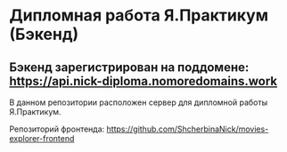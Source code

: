 # Дипломная работа Я.Практикум (Бэкенд)

## Бэкенд зарегистрирован на поддомене: https://api.nick-diploma.nomoredomains.work


В данном репозитории расположен сервер для дипломной работы Я.Практикум.


Репозиторий фронтенда: https://github.com/ShcherbinaNick/movies-explorer-frontend
